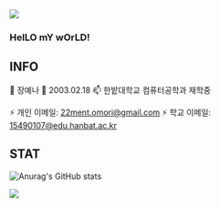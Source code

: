 <img src="https://capsule-render.vercel.app/api?type=rect&color=3ADF00&height=250&section=header&text=반갑습니다&fontSize=10" />

### HelLO mY wOrLD!
## INFO
🔭 장예나
🌱 2003.02.18
📫 한밭대학교 컴퓨터공학과 재학중

⚡ 개인 이메일: 22ment.omori@gmail.com 
⚡ 학교 이메일: 15490107@edu.hanbat.ac.kr

## STAT

![Anurag's GitHub stats](https://github-readme-stats.vercel.app/api?username=Yena-J&show_icons=true&theme=radical)

<img src="https://capsule-render.vercel.app/api?type=모양&color=색상코드&height=높이&section=footer&text=텍스트&fontSize=텍스트크기" />
